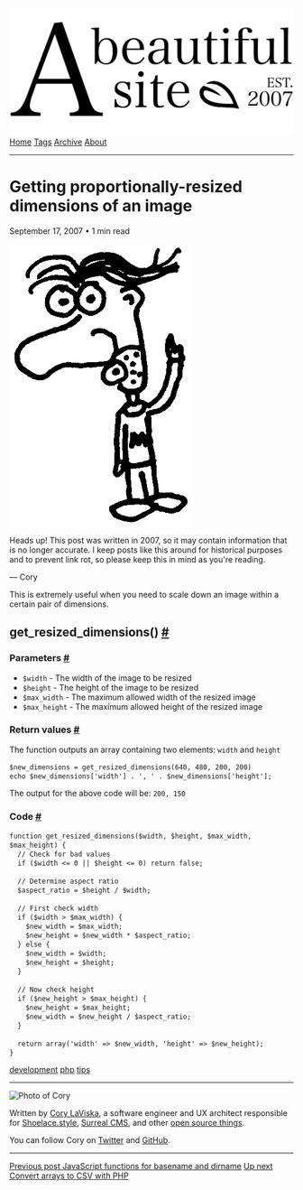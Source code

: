 <a href="../../index.html" class="header-link"><img src="../../images/logos/wordmark.svg" alt="A Beautiful Site" class="wordmark" /></a> <a href="../../index.html" class="nav-item">Home</a> <a href="../../tags/index.html" class="nav-item">Tags</a> <a href="../index.html" class="nav-item">Archive</a> <a href="../../about/index.html" class="nav-item">About</a>

---

# Getting proportionally-resized dimensions of an image

September 17, 2007 • 1 min read

![A drawing of a cartoon man pointing upwards](../../images/artwork/pointer.gif)

Heads up! This post was written in 2007, so it may contain information that is no longer accurate. I keep posts like this around for historical purposes and to prevent link rot, so please keep this in mind as you're reading.

— Cory

This is extremely useful when you need to scale down an image within a certain pair of dimensions.

## get_resized_dimensions() <a href="#get_resized_dimensions()" class="direct-link">#</a>

### Parameters <a href="#parameters" class="direct-link">#</a>

- `$width` - The width of the image to be resized
- `$height` - The height of the image to be resized
- `$max_width` - The maximum allowed width of the resized image
- `$max_height` - The maximum allowed height of the resized image

### Return values <a href="#return-values" class="direct-link">#</a>

The function outputs an array containing two elements: `width` and `height`

    $new_dimensions = get_resized_dimensions(640, 480, 200, 200)
    echo $new_dimensions['width'] . ', ' . $new_dimensions['height'];

The output for the above code will be: `200, 150`

### Code <a href="#code" class="direct-link">#</a>

    function get_resized_dimensions($width, $height, $max_width, $max_height) {
      // Check for bad values
      if ($width <= 0 || $height <= 0) return false;

      // Determine aspect ratio
      $aspect_ratio = $height / $width;

      // First check width
      if ($width > $max_width) {
        $new_width = $max_width;
        $new_height = $new_width * $aspect_ratio;
      } else {
        $new_width = $width;
        $new_height = $height;
      }

      // Now check height
      if ($new_height > $max_height) {
        $new_height = $max_height;
        $new_width = $new_height / $aspect_ratio;
      }

      return array('width' => $new_width, 'height' => $new_height);
    }

<a href="../../tags/development/index.html" class="post-tag">development</a> <a href="../../tags/php/index.html" class="post-tag">php</a> <a href="../../tags/tips/index.html" class="post-tag">tips</a>

---

<img src="http://0.gravatar.com/avatar/bf1b3b95fd5b096a3592247c29667b33?s=512" alt="Photo of Cory" class="avatar avatar-small" />

Written by [Cory LaViska](../../index-4.html), a software engineer and UX architect responsible for [Shoelace.style](https://shoelace.style/), [Surreal CMS](https://www.surrealcms.com/), and other [open source things](https://github.com/claviska).

You can follow Cory on [Twitter](https://twitter.com/bgooonz) and [GitHub](https://github.com/claviska).

---

<a href="../javascript-functions-for-basename-and-dirname/index.html" class="post-nav-previous"><span class="small">Previous post</span> JavaScript functions for basename and dirname</a> <a href="../convert-arrays-to-csv-with-php/index.html" class="post-nav-next"><span class="small">Up next</span> Convert arrays to CSV with PHP</a>

